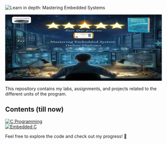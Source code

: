  ![Learn in depth: Mastering Embedded Systems](https://img.shields.io/badge/%20Learn_in_depth%3A-_Mastering_Embedded_Systems-blue?style=for-the-badge&logoColor=%20&logoSize=50)

![Banner](https://github.com/Ouss9ama/Mastering_Embedded_System_Diploma/blob/master/banner.jpg?raw=true)

This repository contains my labs, assignments, and projects related to the different units of the program.

## Contents (till now)

 [![C Programming](https://img.shields.io/badge/C%20Programming-Ready%20to%20Explore-brightgreen?style=for-the-badge)](C%20Programming)  
[![Embedded C](https://img.shields.io/badge/Embedded%20C-Under%20Construction-orange?style=for-the-badge)](Embedded_C)  


Feel free to explore the code and check out my progress! 🚀

  


 
